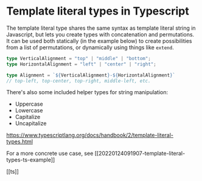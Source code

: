 # Template literal types in Typescript

The template literal type shares the same syntax as template literal string in Javascript, but lets you create types with concatenation and permutations. It can be used both statically (in the example below) to create possibilities from a list of permutations, or dynamically using things like `extend`.

```typescript
type VerticalAlignment = "top" | "middle" | "bottom";
type HorizontalAlignment = "left" | "center" | "right";

type Alignment = `${VerticalAlignment}-${HorizontalAlignment}`
// top-left, top-center, top-right, middle-left, etc.
```

There's also some included helper types for string manipulation:
- Uppercase<StringType>
- Lowercase<StringType>
- Capitalize<StringType>
- Uncapitalize<StringType>

https://www.typescriptlang.org/docs/handbook/2/template-literal-types.html

For a more concrete use case, see [[20220124091907-template-literal-types-ts-example]]

[[ts]]
